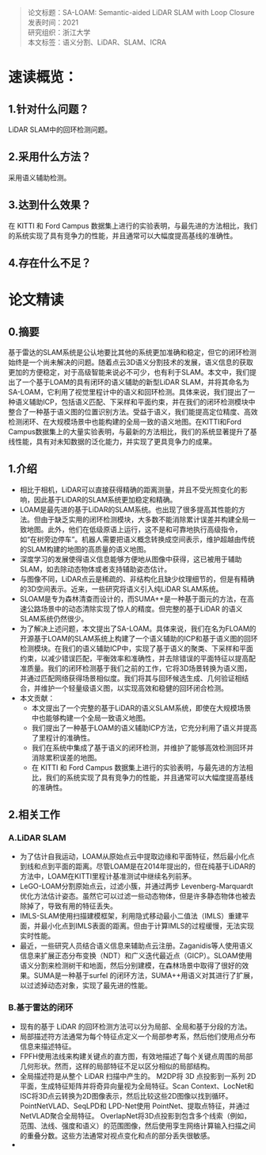 >论文标题：SA-LOAM: Semantic-aided LiDAR SLAM with Loop Closure  
发表时间：2021  
研究组织：浙江大学  
本文标签：语义分割、LiDAR、SLAM、ICRA  


# 速读概览：
## 1.针对什么问题？ 
LiDAR SLAM中的回环检测问题。
## 2.采用什么方法？  
采用语义辅助检测。
## 3.达到什么效果？  
在 KITTI 和 Ford Campus 数据集上进行的实验表明，与最先进的方法相比，我们的系统实现了具有竞争力的性能，并且通常可以大幅度提高基线的准确性。
## 4.存在什么不足？



# 论文精读
## 0.摘要
基于雷达的SLAM系统是公认地要比其他的系统更加准确和稳定，但它的闭环检测始终是一个尚未解决的问题。随着点云3D语义分割技术的发展，语义信息的获取更加的方便稳定，对于高级智能来说必不可少，也有利于SLAM。本文中，我们提出了一个基于LOAM的具有闭环的语义辅助的新型LiDAR SLAM，并将其命名为SA-LOAM，它利用了视觉里程计中的语义和回环检测。具体来说，我们提出了一种语义辅助ICP，包括语义匹配、下采样和平面约束，并在我们的闭环检测模块中整合了一种基于语义图的位置识别方法。受益于语义，我们能提高定位精度、高效检测闭环、在大规模场景中也能构建的全局一致的语义地图。在KITTI和Ford Campus数据集上的大量实验表明，与最新的方法相比，我们的系统显著提升了基线性能，具有对未知数据的泛化能力，并实现了更具竞争力的成果。


## 1.介绍
* 相比于相机，LiDAR可以直接获得精确的距离测量，并且不受光照变化的影响，因此基于LiDAR的SLAM系统更加稳定和精确。
* LOAM是最先进的基于LiDAR的SLAM系统。也出现了很多提高其性能的方法。但由于缺乏实用的闭环检测模块，大多数不能消除累计误差并构建全局一致地图。此外，他们在低级原语上运行，这不是和可靠地执行高级指令，如“在树旁边停车”。机器人需要把语义概念转换成空间表示，维护超越由传统的SLAM构建的地图的高质量的语义地图。
* 深度学习的发展使得语义信息能够方便地从图像中获得，这已被用于辅助SLAM，如去除动态物体或者支持辅助姿态估计。
* 与图像不同，LiDAR点云是稀疏的、非结构化且缺少纹理细节的，但是有精确的3D空间表示。近来，一些研究将语义引入纯LiDAR SLAM系统。
* SLOAM是专为森林清查而设计的，而SUMA++是一种基于面元的方法，在高速公路场景中的动态清除实现了惊人的精度。但完整的基于LiDAR 的语义SLAM系统仍然很少。
* 为了解决上述问题，本文提出了SA-LOAM。具体来说，我们在名为FLOAM的开源基于LOAM的SLAM系统上构建了一个语义辅助的ICP和基于语义图的回环检测模块。在我们的语义辅助ICP中，实现了基于语义的聚类、下采样和平面约束，以减少错误匹配，平衡效率和准确性，并去除错误的平面特征以提高配准质量。我们的闭环检测基于我们之前的工作，它将3D场景转换为语义图，并通过匹配网络获得场景相似度。我们将其与回环候选生成、几何验证相结合，并维护一个轻量级语义图，以实现高效和稳健的回环闭合检测。
* 本文贡献：
  * 本文提出了一个完整的基于LiDAR的语义SLAM系统，即使在大规模场景中也能够构建一个全局一致语义地图。
  * 我们提出了一种基于LOAM的语义辅助ICP方法，它充分利用了语义并提高了里程计的准确性。
  * 我们在系统中集成了基于语义的闭环检测，并维护了能够高效检测回环并消除累积误差的地图。
  * 在 KITTI 和 Ford Campus 数据集上进行的实验表明，与最先进的方法相比，我们的系统实现了具有竞争力的性能，并且通常可以大幅度提高基线的准确性。


## 2.相关工作
### A.LiDAR SLAM
* 为了估计自我运动，LOAM从原始点云中提取边缘和平面特征，然后最小化点到线和点到平面的距离。尽管LOAM是在2014年提出的，但在纯基于LiDAR的方法中，LOAM在KITTI里程计基准测试中继续名列前茅。
* LeGO-LOAM分割原始点云，过滤小簇，并通过两步 Levenberg-Marquardt 优化方法估计姿态。虽然它可以过滤一些动态物体，但是许多静态物体也被去除掉了，导致有用的特征丢失。
* IMLS-SLAM使用扫描建模框架，利用隐式移动最小二值法（IMLS）重建平面，并最小化点到IMLS表面的距离。但由于计算IMLS的过程缓慢，无法实现实时性能。
* 最近，一些研究人员结合语义信息来辅助点云注册。Zaganidis等人使用语义信息来扩展正态分布变换（NDT）和广义迭代最近点（GICP）。SLOAM使用语义分割来检测树干和地面，然后分别建模，在森林场景中取得了很好的效果。SUMA是一种基于surfel 的闭环方法，SUMA++用语义对其进行了扩展，以过滤掉动态对象，实现了最先进的性能。

### B.基于雷达的闭环
* 现有的基于 LiDAR 的回环检测方法可以分为局部、全局和基于分段的方法。
* 局部描述符方法通常为每个特征点定义一个局部参考系，然后他们使用点分布信息来描述特征。
* FPFH使用法线来构建关键点的直方图，有效地描述了每个关键点周围的局部几何形状。然而，这样的局部特征不足以区分相似的局部结构。
* 全局描述符是从整个 LiDAR 扫描中产生的。 M2DP将 3D 点投影到一系列 2D 平面，生成特征矩阵并将奇异向量视为全局特征。Scan Context、LocNet和ISC将3D点云转换为2D图像表示，然后比较这些2D图像以找到循环。 PointNetVLAD、SeqLPD和 LPD-Net使用 PointNet、提取点特征，并通过 NetVLAD聚合全局特征。 OverlapNet将3D点投影到包含多个线索（例如，范围、法线、强度和语义）的范围图像，然后使用孪生网络计算输入扫描之间的重叠分数。这些方法通常对视点变化和点的部分丢失很敏感。
* 
